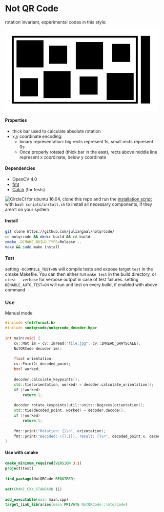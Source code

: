 # Not QR Code
rotation invariant, experimental codes in this style:

<p float="left">
  <img src="./tests/pics/rect_bw_show_off.jpg" width="500" />
</p>

#### Properties
* thick bar used to calculate absolute rotation
* x,y coordinate encoding: 
  * binary representation: big rects represent 1s, small rects represent 0s
  * Once properly rotated (thick bar in the east), rects above middle line represent x coordinate, below y coordinate

#### Dependencies
* OpenCV 4.0
* [fmt](https://github.com/fmtlib/fmt)
* [Catch](https://github.com/catchorg/Catch2) (for tests)

![CircleCI](https://img.shields.io/circleci/build/github/juliangaal/notqrcode.svg) for ubuntu 16.04, clone this repo and run the [installation script](./install.sh) with `bash scripts/install.sh` to install all necessary components, if they aren't on your system

#### Install
```bash
git clone https://github.com/juliangaal/notqrcode/
cd notqrcode && mkdir build && cd build
cmake -DCMAKE_BUILD_TYPE=Release ..
make && sudo make install
```

#### Test
setting `-DCOMPILE_TEST=ON` will compile tests and expose target `test` in the cmake Makefile. You can then either run `make test` in the build directory, or `ctest --verbose` for verbose output in case of test failures.
setting `-DENABLE_AUTO_TEST=ON` will run unit test on every build, if enabled with above command

### Use
Manual mode
```cpp
#include <fmt/format.h>
#include <notqrcode/notqrcode_decoder.hpp>

int main(void) {
    cv::Mat im = cv::imread("file.jpg", cv::IMREAD_GRAYSCALE);
    NotQRCode decoder(im);
    
    float orientation;
    cv::Point2i decoded_point;
    bool worked;
    
    decoder.calculate_keypoints();
    std::tie(orientation, worked) = decoder.calculate_orientation();
    if (!worked)
        return 1;

    decoder.rotate_keypoints(util::units::Degrees(orientation));
    std::tie(decoded_point, worked) = decoder.decode();
    if (!worked)
        return 1;
    
    fmt::print("Rotation: {}\n", orientation);
    fmt::print("Decoded: ({},{}), result: {}\n", decoded_point.x, decoded_point.y, worked);
} 
```

#### Use with cmake
```cmake
cmake_minimum_required(VERSION 3.1)
project(test)

find_package(NotQRCode REQUIRED)

set(CMAKE_CXX_STANDARD 11)

add_executable(main main.cpp)
target_link_libraries(main PRIVATE NotQRCode::notqrcode)
```
